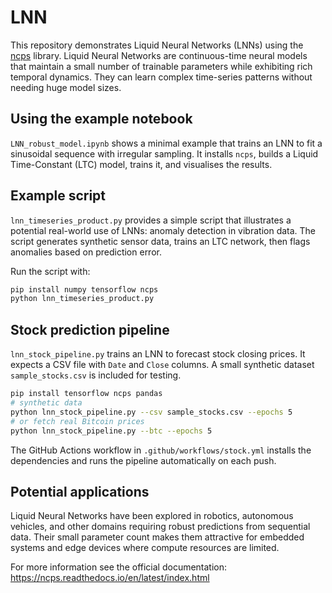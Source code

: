 # LNN

This repository demonstrates Liquid Neural Networks (LNNs) using the [ncps](https://github.com/mlech26l/ncps) library. Liquid Neural Networks are continuous-time neural models that maintain a small number of trainable parameters while exhibiting rich temporal dynamics. They can learn complex time-series patterns without needing huge model sizes.

## Using the example notebook
`LNN_robust_model.ipynb` shows a minimal example that trains an LNN to fit a sinusoidal sequence with irregular sampling. It installs `ncps`, builds a Liquid Time-Constant (LTC) model, trains it, and visualises the results.

## Example script
`lnn_timeseries_product.py` provides a simple script that illustrates a potential real-world use of LNNs: anomaly detection in vibration data. The script generates synthetic sensor data, trains an LTC network, then flags anomalies based on prediction error.

Run the script with:
```bash
pip install numpy tensorflow ncps
python lnn_timeseries_product.py
```

## Stock prediction pipeline
`lnn_stock_pipeline.py` trains an LNN to forecast stock closing prices.
It expects a CSV file with `Date` and `Close` columns. A small synthetic
dataset `sample_stocks.csv` is included for testing.

```bash
pip install tensorflow ncps pandas
# synthetic data
python lnn_stock_pipeline.py --csv sample_stocks.csv --epochs 5
# or fetch real Bitcoin prices
python lnn_stock_pipeline.py --btc --epochs 5
```

The GitHub Actions workflow in `.github/workflows/stock.yml` installs the
dependencies and runs the pipeline automatically on each push.

## Potential applications
Liquid Neural Networks have been explored in robotics, autonomous vehicles, and other domains requiring robust predictions from sequential data. Their small parameter count makes them attractive for embedded systems and edge devices where compute resources are limited.

For more information see the official documentation: <https://ncps.readthedocs.io/en/latest/index.html>
